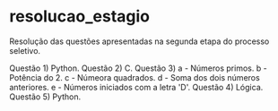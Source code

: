 # resolucao_estagio

Resolução das questões apresentadas na segunda etapa do processo seletivo. 


Questão 1) Python.
Questão 2) C.
Questão 3) 
a - Números primos.
b - Potência do 2.
c - Númeora quadrados.
d - Soma dos dois números anteriores.
e - Números iniciados com a letra 'D'.
Questão 4) Lógica.
Questão 5) Python. 
